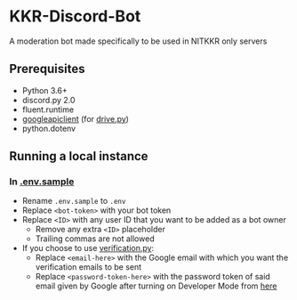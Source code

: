 # KKR-Discord-Bot
A moderation bot made specifically to be used in NITKKR only servers

## Prerequisites
- Python 3.6+
- discord.py 2.0
- fluent.runtime
- [googleapiclient](https://developers.google.com/docs/api/quickstart/python) (for [drive.py](https://github.com/GetPsyched/Project-Hyperlink/blob/main/cogs/drive.py))
- python.dotenv

## Running a local instance

### In [.env.sample](https://github.com/GetPsyched/Project-Hyperlink/blob/main/.env.sample)
- Rename `.env.sample` to `.env`
- Replace `<bot-token>` with your bot token
- Replace `<ID>` with any user ID that you want to be added as a bot owner
    - Remove any extra `<ID>` placeholder
    - Trailing commas are not allowed
- If you choose to use [verification.py](https://github.com/GetPsyched/Project-Hyperlink/blob/main/cogs/verification.py):
    - Replace `<email-here>` with the Google email with which you want the verification emails to be sent
    - Replace `<password-token-here>` with the password token of said email given by Google after turning on Developer Mode from [here](https://support.google.com/a/answer/10621196?hl=en)
